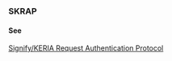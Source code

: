 ### SKRAP

<h4>See</h4><p><a href="signify-keria-request-authentication-protocol">Signify/KERIA Request Authentication Protocol</a></p>